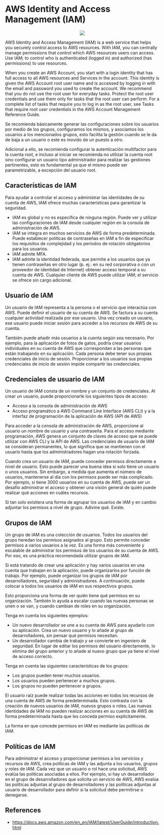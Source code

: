 # AWS Identity and Access Management (IAM)

<p align="center">
  <img src="https://github.com/dimasx010/knowledge/assets/105082657/ac593bfc-69cb-4fb6-a7d1-efe3d3e0ab63">
</p>

AWS Identity and Access Management (IAM) is a web service that helps you securely control access to AWS resources. With IAM, you can centrally manage permissions that control which AWS resources users can access. Use IAM; to control who is authenticated (logged in) and authorized (has permissions) to use resources.

When you create an AWS Account, you start with a login identity that has full access to all AWS resources and Services in the account. This identity is given the AWS Account root user name and is accessed by logging in with the email and password you used to create the account. We recommend that you do not use the root user for everyday tasks. Protect the root user credentials and use them only for tasks that the root user can perform. For a complete list of tasks that require you to log in as the root user, see Tasks that require root user credentials in the AWS Account Management Reference Guide.

Se recomienda básicamente generar las configuraciones sobre los usuarios por medio de los grupos, configuramos los mismos, y asociamos los usuarios a los mencionados grupos, esto facilita la gestión cuando se le da de baja a un usuario o este es movido de un puesto a otro. 

Adicional a ello, se recomienda configurar la autenticación multifactor para la cuenta root, e incluso al iniciar se recomienda no utilizar la cuenta root sino configurar un usuario tipo administrador para realizar las gestiones pertinentes, esto es fundamental ya que el mismo puede ser parametrizable, a excepción del usuario root. 

## Características de IAM

Para ayudar a controlar el acceso y administrar las identidades de su cuenta de AWS, IAM ofrece muchas características para garantizar la seguridad.

- IAM es global y no es específica de ninguna región. Puede ver y utilizar las configuraciones de IAM desde cualquier región en la consola de administración de AWS.
- IAM se integra en muchos servicios de AWS de forma predeterminada.
Puede establecer políticas de contraseñas en IAM a fin de especificar los requisitos de complejidad y los periodos de rotación obligatorios para los usuarios.
- IAM admite MFA.
- IAM admite la identidad federada, que permite a los usuarios que ya tienen contraseñas en otro lugar (p. ej.: en su red corporativa o con un proveedor de identidad de Internet) obtener acceso temporal a su cuenta de AWS.
Cualquier cliente de AWS puede utilizar IAM; el servicio se ofrece sin cargo adicional.

## Usuario de IAM

Un usuario de IAM representa a la persona o el servicio que interactúa con AWS. Puede definir el usuario de su cuenta de AWS. Se factura a su cuenta cualquier actividad realizada por ese usuario. Una vez creado un usuario, ese usuario puede iniciar sesión para acceder a los recursos de AWS de su cuenta.

También puede añadir más usuarios a la cuenta según sea necesario. Por ejemplo, para la aplicación de fotos de gatos, podría crear usuarios individuales en su cuenta de AWS que correspondan a las personas que están trabajando en su aplicación. Cada persona debe tener sus propias credenciales de inicio de sesión. Proporcionar a los usuarios sus propias credenciales de inicio de sesión impide compartir las credenciales.

## Credenciales de usuario de IAM

Un usuario de IAM consta de un nombre y un conjunto de credenciales. Al crear un usuario, puede proporcionarle los siguientes tipos de acceso:

- Acceso a la consola de administración de AWS
- Acceso programático a AWS Command Line Interface (AWS CLI) y a la interfaz de programación de la aplicación de AWS (API de AWS)

Para acceder a la consola de administración de AWS, proporcione al usuario un nombre de usuario y una contraseña. Para el acceso mediante programación, AWS genera un conjunto de claves de acceso que se puede utilizar con AWS CLI y la API de AWS. Las credenciales de usuario de IAM se consideran permanentes, lo que significa que se mantienen con el usuario hasta que los administradores hagan una rotación forzada.

Cuando crea un usuario de IAM, puede conceder permisos directamente a nivel de usuario. Esto puede parecer una buena idea si solo tiene un usuario o unos usuarios. Sin embargo, a medida que aumenta el número de usuarios, mantenerse al día con los permisos puede ser más complicado. Por ejemplo, si tiene 3000 usuarios en su cuenta de AWS, puede ser un desafío administrar el acceso y obtener una visión general de quién puede realizar qué acciones en cuáles recursos.

Si tan solo existiera una forma de agrupar los usuarios de IAM y en cambio adjuntar los permisos a nivel de grupo. Adivine qué. Existe.

## Grupos de IAM

Un grupo de IAM es una colección de usuarios. Todos los usuarios del grupo heredan los permisos asignados al grupo. Esto permite conceder permisos a varios usuarios a la vez. Es una forma más conveniente y escalable de administrar los permisos de los usuarios de su cuenta de AWS. Por eso, es una práctica recomendada utilizar grupos de IAM.

Si está tratando de crear una aplicación y hay varios usuarios en una cuenta que trabajan en la aplicación, puede organizarlos por función de trabajo. Por ejemplo, puede organizar los grupos de IAM por desarrolladores, seguridad y administradores. A continuación, puede colocar a todos los usuarios de IAM en sus respectivos grupos.

Esto proporciona una forma de ver quién tiene qué permisos en su organización. También lo ayuda a escalar cuando las nuevas personas se unen o se van, y cuando cambian de roles en su organización.

Tenga en cuenta los siguientes ejemplos:

- Un nuevo desarrollador se une a su cuenta de AWS para ayudarlo con su aplicación. Crea un nuevo usuario y lo añade al grupo de desarrolladores, sin pensar qué permisos necesitan.
- Un desarrollador cambia de trabajo y se convierte en ingeniero de seguridad. En lugar de editar los permisos del usuario directamente, lo elimina del grupo anterior y lo añade al nuevo grupo que ya tiene el nivel de acceso correcto.

Tenga en cuenta las siguientes características de los grupos:

- Los grupos pueden tener muchos usuarios.
- Los usuarios pueden pertenecer a muchos grupos.
- Los grupos no pueden pertenecer a grupos.

El usuario raíz puede realizar todas las acciones en todos los recursos de una cuenta de AWS de forma predeterminada. Esto contrasta con la creación de nuevos usuarios de IAM, nuevos grupos o roles. Las nuevas identidades de IAM no pueden realizar acciones en su cuenta de AWS de forma predeterminada hasta que les conceda permiso explícitamente.

La forma en que concede permisos en IAM es mediante las políticas de IAM.

## Políticas de IAM

Para administrar el acceso y proporcionar permisos a los servicios y recursos de AWS, crea políticas de IAM y las adjunta a los usuarios, grupos y roles de IAM. Cada vez que un usuario o rol hace una solicitud, AWS evalúa las políticas asociadas a ellos. Por ejemplo, si hay un desarrollador en el grupo de desarrolladores que solicita un servicio de AWS, AWS evalúa las políticas adjuntas al grupo de desarrolladores y las políticas adjuntas al usuario de desarrollador para definir si la solicitud debe permitirse o denegarse.

## References
- https://docs.aws.amazon.com/en_en/IAM/latest/UserGuide/introduction.html
